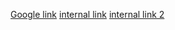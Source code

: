 [Google link](http://www.google.fr)
[internal link](https://hq-dev-docs.forepaas.io/#/en/product/index)
[internal link 2](en/product/index)